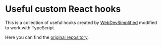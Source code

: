 # Useful custom React hooks

This is a collection of useful hooks created by [WebDevSimplified](https://github.com/WebDevSimplified) modified to work with TypeScript.

Here you can find the [original repository](https://github.com/WebDevSimplified/useful-custom-react-hooks).